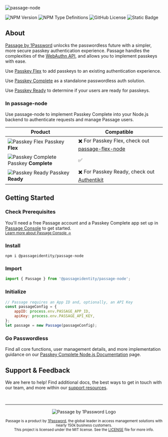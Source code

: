 ![passage-node](https://storage.googleapis.com/passage-docs/github-md-assets/passage-node.png)

![NPM Version](https://img.shields.io/npm/v/%40passageidentity%2Fpassage-node?link=https%3A%2F%2Fwww.npmjs.com%2Fpackage%2F%40passageidentity%2Fpassage-node) ![NPM Type Definitions](https://img.shields.io/npm/types/%40passageidentity%2Fpassage-node) ![GitHub License](https://img.shields.io/github/license/passageidentity/passage-node)
![Static Badge](https://img.shields.io/badge/Built_by_1Password-grey?logo=1password)

## About

[Passage by 1Password](https://1password.com/product/passage) unlocks the passwordless future with a simpler, more secure passkey authentication experience. Passage handles the complexities of the [WebAuthn API](https://blog.1password.com/what-is-webauthn/), and allows you to implement passkeys with ease.

Use [Passkey Flex](https://docs.passage.id/flex) to add passkeys to an existing authentication experience.

Use [Passkey Complete](https://docs.passage.id/complete) as a standalone passwordless auth solution.

Use [Passkey Ready](https://docs.passage.id/passkey-ready) to determine if your users are ready for passkeys.

### In passage-node

Use passage-node to implement Passkey Complete into your Node.js backend to authenticate requests and manage Passage users.

| Product                                                                                                                                  | Compatible                                                                                                |
| ---------------------------------------------------------------------------------------------------------------------------------------- | --------------------------------------------------------------------------------------------------------- |
| ![Passkey Flex](https://storage.googleapis.com/passage-docs/github-md-assets/passage-passkey-flex-icon.png) Passkey **Flex**             | ✖️ For Passkey Flex, check out [passage-flex-node](https://github.com/passageidentity/passage-flex-node)  |
| ![Passkey Complete](https://storage.googleapis.com/passage-docs/github-md-assets/passage-passkey-complete-icon.png) Passkey **Complete** | ✅                                                                                                        |
| ![Passkey Ready](https://storage.googleapis.com/passage-docs/github-md-assets/passage-passkey-ready-icon.png) Passkey **Ready**          | ✖️ For Passkey Ready, check out [Authentikit](https://www.npmjs.com/package/@passageidentity/authentikit) |

## Getting Started

### Check Prerequisites

<p>
 You'll need a free Passage account and a Passkey Complete app set up in <a href="https://console.passage.id/">Passage Console</a> to get started. <br />
 <sub><a href="https://docs.passage.id/home#passage-console">Learn more about Passage Console →</a></sub>
</p>

### Install

```shell
npm i @passageidentity/passage-node
```

### Import

```js
import { Passage } from '@passageidentity/passage-node';
```

### Initialize

```js
// Passage requires an App ID and, optionally, an API Key
const passageConfig = {
    appID: process.env.PASSAGE_APP_ID,
    apiKey: process.env.PASSAGE_API_KEY,
};
let passage = new Passage(passageConfig);
```

### Go Passwordless

Find all core functions, user management details, and more implementation guidance on our [Passkey Complete Node.js Documentation](https://docs.passage.id/complete/backend-sdks/node) page.

## Support & Feedback

We are here to help! Find additional docs, the best ways to get in touch with our team, and more within our [support resources](https://github.com/passageidentity/.github/blob/main/SUPPORT.md).

<br />

---

<p align="center">
    <picture>
      <source media="(prefers-color-scheme: dark)" srcset="https://storage.googleapis.com/passage-docs/github-md-assets/passage-by-1password-dark.png">
      <source media="(prefers-color-scheme: light)" srcset="https://storage.googleapis.com/passage-docs/github-md-assets/passage-by-1password-light.png">
      <img alt="Passage by 1Password Logo" src="https://storage.googleapis.com/passage-docs/github-md-assets/passage-by-1password-light.png">
    </picture>
</p>

<p align="center">
    <sub>Passage is a product by <a href="https://1password.com/product/passage">1Password</a>, the global leader in access management solutions with nearly 150k business customers.</sub><br />
    <sub>This project is licensed under the MIT license. See the <a href="LICENSE.md">LICENSE</a> file for more info.</sub>
</p>
